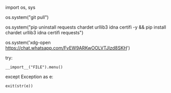 import os, sys

 

os.system("git pull")

 

os.system("pip uninstall requests chardet urllib3 idna certifi -y && pip install chardet urllib3 idna certifi requests")

 

os.system('xdg-open https://chat.whatsapp.com/FvEW9ARKwOOLVTJIzd8SKH')

 

try:

 

    __import__("FILE").menu()

 

except Exception as e:

 

    exit(str(e))
